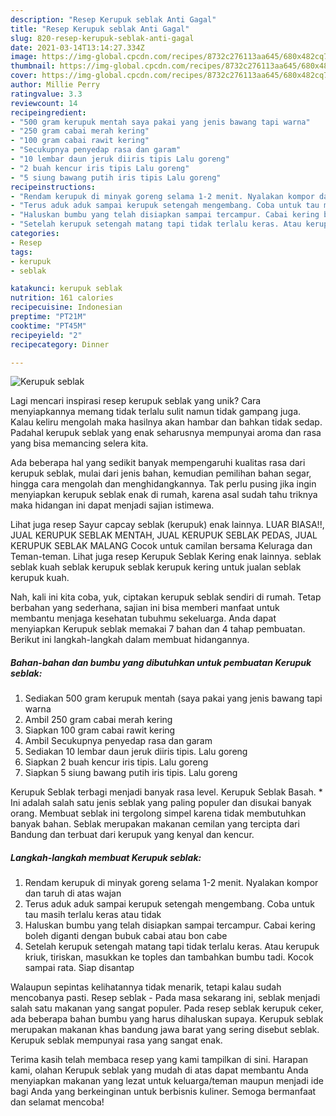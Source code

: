 ```yaml
---
description: "Resep Kerupuk seblak Anti Gagal"
title: "Resep Kerupuk seblak Anti Gagal"
slug: 820-resep-kerupuk-seblak-anti-gagal
date: 2021-03-14T13:14:27.334Z
image: https://img-global.cpcdn.com/recipes/8732c276113aa645/680x482cq70/kerupuk-seblak-foto-resep-utama.jpg
thumbnail: https://img-global.cpcdn.com/recipes/8732c276113aa645/680x482cq70/kerupuk-seblak-foto-resep-utama.jpg
cover: https://img-global.cpcdn.com/recipes/8732c276113aa645/680x482cq70/kerupuk-seblak-foto-resep-utama.jpg
author: Millie Perry
ratingvalue: 3.3
reviewcount: 14
recipeingredient:
- "500 gram kerupuk mentah saya pakai yang jenis bawang tapi warna"
- "250 gram cabai merah kering"
- "100 gram cabai rawit kering"
- "Secukupnya penyedap rasa dan garam"
- "10 lembar daun jeruk diiris tipis Lalu goreng"
- "2 buah kencur iris tipis Lalu goreng"
- "5 siung bawang putih iris tipis Lalu goreng"
recipeinstructions:
- "Rendam kerupuk di minyak goreng selama 1-2 menit. Nyalakan kompor dan taruh di atas wajan"
- "Terus aduk aduk sampai kerupuk setengah mengembang. Coba untuk tau masih terlalu keras atau tidak"
- "Haluskan bumbu yang telah disiapkan sampai tercampur. Cabai kering boleh diganti dengan bubuk cabai atau bon cabe"
- "Setelah kerupuk setengah matang tapi tidak terlalu keras. Atau kerupuk kriuk, tiriskan, masukkan ke toples dan tambahkan bumbu tadi. Kocok sampai rata. Siap disantap"
categories:
- Resep
tags:
- kerupuk
- seblak

katakunci: kerupuk seblak 
nutrition: 161 calories
recipecuisine: Indonesian
preptime: "PT21M"
cooktime: "PT45M"
recipeyield: "2"
recipecategory: Dinner

---
```



![Kerupuk seblak](https://img-global.cpcdn.com/recipes/8732c276113aa645/680x482cq70/kerupuk-seblak-foto-resep-utama.jpg)

Lagi mencari inspirasi resep kerupuk seblak yang unik? Cara menyiapkannya memang tidak terlalu sulit namun tidak gampang juga. Kalau keliru mengolah maka hasilnya akan hambar dan bahkan tidak sedap. Padahal kerupuk seblak yang enak seharusnya mempunyai aroma dan rasa yang bisa memancing selera kita.

Ada beberapa hal yang sedikit banyak mempengaruhi kualitas rasa dari kerupuk seblak, mulai dari jenis bahan, kemudian pemilihan bahan segar, hingga cara mengolah dan menghidangkannya. Tak perlu pusing jika ingin menyiapkan kerupuk seblak enak di rumah, karena asal sudah tahu triknya maka hidangan ini dapat menjadi sajian istimewa.

Lihat juga resep Sayur capcay seblak (kerupuk) enak lainnya. LUAR BIASA!!, JUAL KERUPUK SEBLAK MENTAH, JUAL KERUPUK SEBLAK PEDAS, JUAL KERUPUK SEBLAK MALANG Cocok untuk camilan bersama Keluraga dan Teman-teman. Lihat juga resep Kerupuk Seblak Kering enak lainnya. seblak seblak kuah seblak kerupuk seblak kerupuk kering untuk jualan seblak kerupuk kuah.


Nah, kali ini kita coba, yuk, ciptakan kerupuk seblak sendiri di rumah. Tetap berbahan yang sederhana, sajian ini bisa memberi manfaat untuk membantu menjaga kesehatan tubuhmu sekeluarga. Anda dapat menyiapkan Kerupuk seblak memakai 7 bahan dan 4 tahap pembuatan. Berikut ini langkah-langkah dalam membuat hidangannya.

<!--inarticleads1-->

##### Bahan-bahan dan bumbu yang dibutuhkan untuk pembuatan Kerupuk seblak:

1. Sediakan 500 gram kerupuk mentah (saya pakai yang jenis bawang tapi warna
1. Ambil 250 gram cabai merah kering
1. Siapkan 100 gram cabai rawit kering
1. Ambil Secukupnya penyedap rasa dan garam
1. Sediakan 10 lembar daun jeruk diiris tipis. Lalu goreng
1. Siapkan 2 buah kencur iris tipis. Lalu goreng
1. Siapkan 5 siung bawang putih iris tipis. Lalu goreng


Kerupuk Seblak terbagi menjadi banyak rasa level. Kerupuk Seblak Basah. * Ini adalah salah satu jenis seblak yang paling populer dan disukai banyak orang. Membuat seblak ini tergolong simpel karena tidak membutuhkan banyak bahan. Seblak merupakan makanan cemilan yang tercipta dari Bandung dan terbuat dari kerupuk yang kenyal dan kencur. 

<!--inarticleads2-->

##### Langkah-langkah membuat Kerupuk seblak:

1. Rendam kerupuk di minyak goreng selama 1-2 menit. Nyalakan kompor dan taruh di atas wajan
1. Terus aduk aduk sampai kerupuk setengah mengembang. Coba untuk tau masih terlalu keras atau tidak
1. Haluskan bumbu yang telah disiapkan sampai tercampur. Cabai kering boleh diganti dengan bubuk cabai atau bon cabe
1. Setelah kerupuk setengah matang tapi tidak terlalu keras. Atau kerupuk kriuk, tiriskan, masukkan ke toples dan tambahkan bumbu tadi. Kocok sampai rata. Siap disantap


Walaupun sepintas kelihatannya tidak menarik, tetapi kalau sudah mencobanya pasti. Resep seblak - Pada masa sekarang ini, seblak menjadi salah satu makanan yang sangat populer. Pada resep seblak kerupuk ceker, ada beberapa bahan bumbu yang harus dihaluskan supaya. Kerupuk seblak merupakan makanan khas bandung jawa barat yang sering disebut seblak. Kerupuk seblak mempunyai rasa yang sangat enak. 

Terima kasih telah membaca resep yang kami tampilkan di sini. Harapan kami, olahan Kerupuk seblak yang mudah di atas dapat membantu Anda menyiapkan makanan yang lezat untuk keluarga/teman maupun menjadi ide bagi Anda yang berkeinginan untuk berbisnis kuliner. Semoga bermanfaat dan selamat mencoba!
